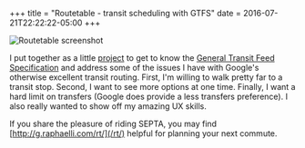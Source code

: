 +++
title = "Routetable - transit scheduling with GTFS"
date = 2016-07-21T22:22:22-05:00
+++

![Routetable screenshot](/2016-07-21-routetable.png)

I put together as a little [project](https://github.com/graphaelli/routetable) to get to know the
[General Transit Feed Specification](https://developers.google.com/transit/gtfs/) and address some of the issues I have
with Google's otherwise excellent transit routing.  First, I'm willing to walk pretty far to a transit stop.  Second, I
want to see more options at one time.  Finally, I want a hard limit on transfers (Google does provide a less transfers
preference).  I also really wanted to show off my amazing UX skills.

If you share the pleasure of riding SEPTA, you may find [http://g.raphaelli.com/rt/](/rt/) helpful for planning your
next commute.

